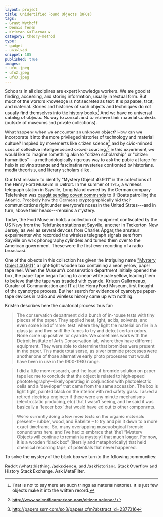 ```yaml
---
layout: project
title: Unidentified Found Objects (UFOs)
tags:
- Grant Wythoff
- Dennis Tenen
- Kristen Gallerneaux
category: theory-method
type:
- gadget
- unsolved
snippet: 105
published: true
images:
- ufo1.jpeg
- ufo2.jpeg
- ufo3.jpeg
---
```


Scholars in all disciplines are expert knowledge workers. We are good at finding, accessing, and storing information, usually in textual form. But much of the world's knowledge is not secreted as text. It is palpable, tacit, and material. Stories and histories of such objects and techniques do not usually find themselves into the history books.[^1] And we have no universal catalog of objects. No way to consult and to retrieve their material contexts (outside of museums and private collections).

What happens when we encounter an unknown object? How can we incorporate it into the more privileged histories of technology and material culture? Inspired by movements like citizen science[^2] and by civic-minded uses of collective intelligence and crowd-sourcing,[^3] in this experiment, we would like to imagine something akin to "citizen scholarship" or "citizen humanities"---a methodologically rigorous way to ask the public at large for help in solving strange and fascinating mysteries confronted by historians, media theorists, and literary scholars alike.

Our first mission: to identify "Mystery Object 40.9.11" in the collections of the Henry Ford Museum in Detroit.  In the summer of 1915, a wireless telegraph station in Sayville, Long Island owned by the German company Telefunken was [caught sending covert commands](theappendix.net/issues/2014/7/the-invention-of-wireless-cryptography) to U-Boats patrolling the Atlantic.  Precisely how the Germans cryptographically hid their communications right under everyone’s noses in the United States---and in turn, above their heads---remains a mystery.

Today, the Ford Museum holds a collection of equipment confiscated by the US Navy from the Telefunken stations at Sayville, another in Tuckerton, New Jersey, as well as several devices from Charles Apgar, the amateur experimenter who recorded the wireless telegraph signals sent from Sayville on wax phonography cylinders and turned them over to the American government.  These were the first ever recording of a radio broadcast.

One of the objects in this collection has given the intriguing name ["Mystery Object 40.9.11,"](http://collections.thehenryford.org/Collection.aspx?keywords=40.9.11) a light-tight wooden box containing a neon yellow, paper tape reel.  When the Museum’s conservation department initially opened the box, the paper tape began fading to a near-white pale yellow, leading them to believe that the tape was treaded with cyanide.  Kristen Gallerneaux, Curator of Communication and IT at the Henry Ford Museum, first thought of the cyanotype process.  But her search for evidence of cyanotype paper-tape devices in radio and wireless history came up with nothing.

Kristen describes here the curatorial process thus far:
 
> The conservation department did a bunch of in-house tests with tiny pieces of the paper. They applied heat, light, acids, solvents, and even some kind of ‘smell test’ where they light the material on fire in a glass jar and then sniff the fumes to try and detect certain odors. None came up positive for cyanide. We sometimes work with the Detroit Institute of Art’s Conservation lab, where they have different equipment. They were able to determine that bromides were present in the paper. This made total sense, as silver bromide processes were another one of those alternative early photo processes that would have been in use in the 1900-1930 range.
 
> I did a little more research, and the lead of bromide solution on paper tape led me to conclude that the object is related to high-speed phototelegraphy—likely operating in conjunction with photoelectric cells and a ‘developer’ that came from the same accession. The box is light tight, painted black on the interior with red safety glass. I asked a retired electrical engineer if there were any minute mechanisms (electrostatic producing, etc) that I wasn’t seeing, and he said it was basically a ‘feeder box’ that would have led out to other components.
 
> We’re currently doing a few more tests on the organic materials present – rubber, wood, and Bakelite – to try and pin it down to a more exact timeframe. So, many overlapping museuological forensic conundrums here, and I’ve had to embrace that [the] “Mystery Objects will continue to remain [a mystery] that much longer. For now, it is a wooden “black box” (literally and metaphorically) that held chemical recording tape, of potentials that never happened.

To solve the mystery of the black box we turn to the following communities:

Reddit /whatsthisthing, /askscience, and /askhistorians. Stack Overflow and History Stack Exchange. Ask MetaFilter.

[^1]: That is not to say there are such things as material histories. It is just few objects make it into the written record.
[^3]: <http://papers.ssrn.com/sol3/papers.cfm?abstract_id=2377016>
[^2]: <http://www.scientificamerican.com/citizen-science/>
